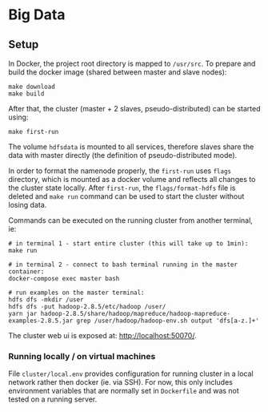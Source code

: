 # Big Data

## Setup

In Docker, the project root directory is mapped to `/usr/src`.
To prepare and build the docker image (shared between master and slave nodes):
```shell
make download
make build
```

After that, the cluster (master + 2 slaves, pseudo-distributed) can be started using:
```
make first-run
```
The volume `hdfsdata` is mounted to all services, therefore slaves share the
data with master directly (the definition of pseudo-distributed mode).

In order to format the namenode properly, the `first-run` uses `flags` directory,
which is mounted as a docker volume and reflects all changes to the cluster state
locally. After `first-run`, the `flags/format-hdfs` file is deleted and
`make run` command can be used to start the cluster without losing data.

Commands can be executed on the running cluster from another terminal, ie:
```shell
# in terminal 1 - start entire cluster (this will take up to 1min):
make run

# in terminal 2 - connect to bash terminal running in the master container:
docker-compose exec master bash

# run examples on the master terminal:
hdfs dfs -mkdir /user
hdfs dfs -put hadoop-2.8.5/etc/hadoop /user/
yarn jar hadoop-2.8.5/share/hadoop/mapreduce/hadoop-mapreduce-examples-2.8.5.jar grep /user/hadoop/hadoop-env.sh output 'dfs[a-z.]+'
```

The cluster web ui is exposed at: [http://localhost:50070/](http://localhost:50070/).

### Running locally / on virtual machines

File `cluster/local.env` provides configuration for running cluster in a local
network rather then docker (ie. via SSH). For now, this only includes 
environment variables that are normally set in `Dockerfile` and was not tested
on a running server.
